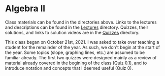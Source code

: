 # Algebra II

Class materials can be found in the directories above. Links to the lectures and descriptions can be found in the [Lectures](https://github.com/justinthompson593/Algebra2/tree/main/Lectures) directory. Quizzes, their solutions, and links to solution videos are in the [Quizzes](https://github.com/justinthompson593/Algebra2/tree/main/Quizzes) directory.

This class began on October 21st, 2021. I was asked to take over teaching a student for the remainder of the year. As such, we don't begin at the start of the year. Some topics (slope, graphing lines, etc.) are assumed to be familiar already. The first two quizzes were designed mainly as a review of material already covered in the begining of the class (Quiz 0.1), and to introduce notation and concepts that I deemed useful (Quiz 0). 
